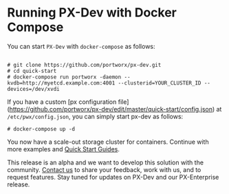 # Running PX-Dev with Docker Compose

You can start `PX-Dev` with `docker-compose` as follows:

```

# git clone https://github.com/portworx/px-dev.git
# cd quick-start
# docker-compose run portworx -daemon --kvdb=http://myetcd.example.com:4001 --clusterid=YOUR_CLUSTER_ID --devices=/dev/xvdi
```

If you have a custom [px configuration file] (https://github.com/portworx/px-dev/edit/master/quick-start/config.json) at `/etc/pwx/config.json`, you can simply start px-dev as follows:

```
# docker-compose up -d 
```

You now have a scale-out storage cluster for containers. Continue with more examples and [Quick Start Guides](https://github.com/portworx/px-dev/blob/master/README.md#install-and-quick-start-guides). 

This release is an alpha and we want to develop this solution with the community. [Contact us](https://github.com/portworx/px-dev#contact-us) to share your feedback, work with us, and to request features. Stay tuned for updates on PX-Dev and our PX-Enterprise release. 
